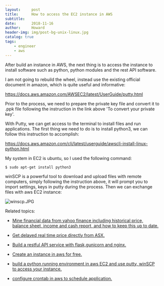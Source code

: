 ```yaml
---
layout:     post
title:      How to access the EC2 instance in AWS
subtitle:   
date:       2018-11-16
author:     Howard
header-img: img/post-bg-unix-linux.jpg
catalog: true
tags:
    - engineer
    - aws
---
```


After build an instance in AWS, the next thing is to access the instance to install software such as python, python modules and the rest API software. 


I am not going to rebuild the wheel, instead use the existing official document in amazon, which is quite useful and informative:

https://docs.aws.amazon.com/AWSEC2/latest/UserGuide/putty.html

Prior to the process, we need to prepare the private key file and convert it to .ppk file following the instruction in the link above 'To convert your private key'. 

With Putty, we can get access to the terminal to install files and run applications. The first thing we need to do is to install python3, we can follow this instruction to accomplish:

https://docs.aws.amazon.com/cli/latest/userguide/awscli-install-linux-python.html

My system in EC2 is ubuntu, so I used the following command:

`$ sudo apt-get install python3`


winSCP is a powerful tool to download and upload files with remote computers,  simply following the instruction above, it will prompt you to import settings, keys in putty during the process. Then we can exchange files with aws EC2 instance:

![winscp.JPG](https://cdn.steemitimages.com/DQmUAp1Xaq2wEnQGDbX1naPu3qfm1Ni6Y9ixA31fnVAMqWx/winscp.JPG)



Related topics: 

 - [Mine financial data from yahoo finance including historical price, balance sheet, income and cash report, and how to keep this up to date.](http://engineerman.club/2018/01/22/get-historical-data-with-python/)

 - [Get delayed real time price directly from ASX.](http://engineerman.club/2018/01/22/get-delayed-price-directly-from-ASX/)

 - [Build a restful API service with flask,gunicorn and nginx.](http://engineerman.club/2020/01/12/build-a-rest-API-service-to-provide-market-data-for-yourself/) 

 - [Create an instance in aws for free.](http://engineerman.club/2018/11/16/create-an-instance-in-aws-for-free/)

 - [build a python running environment in aws EC2 and use putty, winSCP to access your instance.](http://engineerman.club/2018/11/16/How-to-access-the-EC2-instance-in-AWS/)

 - [configure crontab in aws to schedule application.](http://engineerman.club/2018/11/16/Schedule-regular-tasks-in-AWS/)
